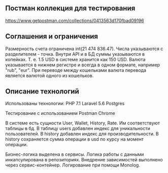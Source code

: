
## Постман коллекция для тестирования

https://www.getpostman.com/collections/0413563d170fbad09196


## Соглашения и ограничения

Размерность счета ограничена int(21 474 836.47).
Числа указываются с разделителем - точка.
Внутри API и в БД суммы указываются в копейках. Т. е. 1.5 USD в системе хранится как 150 USD.
Валюта указывается в нижнем регистре и всегда в одном формате, например "rub", "eur".
При переводе между кошельками валюта перевода является валютой одного из кошельков.


## Описание технологий

Использованы технологии:
PHP 7.1
Laravel 5.6
Postgres

Тестирование с использованием
Postman
Chrome

В системе есть сущности User, Wallet, History, Rate. Им соответствуют таблицы в бд. В таблицу users добавлен индекс для уникальности пользователей. В history добавлен индекс для производительности. В history сохраняется сумма операции в usd по курсу на момент операции.

Бизнес-логика выделена в сервисы. Логика работы с данными инкапсулирована в репозиториях. Внедрение зависимостей выполнено через сервис-контейнер. Логирование при помощи Monolog.
